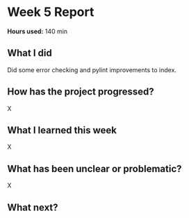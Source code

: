 # Week 5 Report

**Hours used:** 140 min

## What I did

Did some error checking and pylint improvements to index.

## How has the project progressed?

X

## What I learned this week

X

## What has been unclear or problematic?

X

## What next?

